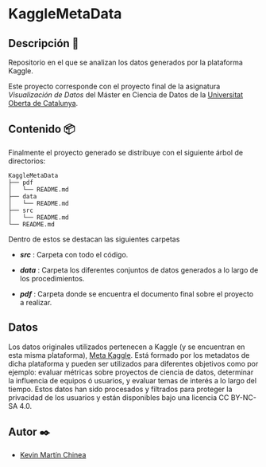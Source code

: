 # KaggleMetaData

## Descripción 🚀

Repositorio en el que se analizan los datos generados por la plataforma Kaggle.

Este proyecto corresponde con el proyecto final de la asignatura _Visualización de Datos_ del Máster en Ciencia de Datos de la [Universitat Oberta de Catalunya](https://www.uoc.edu/portal/en/index.html).

## Contenido 📦

Finalmente el proyecto generado se distribuye con el siguiente árbol de directorios:

```
KaggleMetaData
├── pdf
│   └── README.md
├── data
│   └── README.md
├── src
│   └── README.md
└── README.md
```

Dentro de estos se destacan las siguientes carpetas

* _**src**_ : Carpeta con todo el código.

* _**data**_ : Carpeta los diferentes conjuntos de datos generados a lo largo de los procedimientos.

* _**pdf**_ : Carpeta donde se encuentra el documento final sobre el proyecto a realizar.


## Datos

Los datos originales utilizados pertenecen a Kaggle (y se encuentran en esta misma plataforma), [Meta Kaggle](https://www.kaggle.com/datasets/kaggle/meta-kaggle?select=ForumTopics.csv). Está formado por los metadatos de dicha plataforma y pueden ser utilizados para diferentes objetivos como por ejemplo: evaluar métricas sobre proyectos de ciencia de datos, determinar la influencia de equipos ó usuarios, y evaluar temas de interés a lo largo del tiempo. Estos datos han sido procesados y filtrados para proteger la privacidad de los usuarios y están disponibles bajo una licencia CC BY-NC-SA 4.0.

## Autor ✒️

* [Kevin Martín Chinea](https://www.linkedin.com/in/kevmch/)
